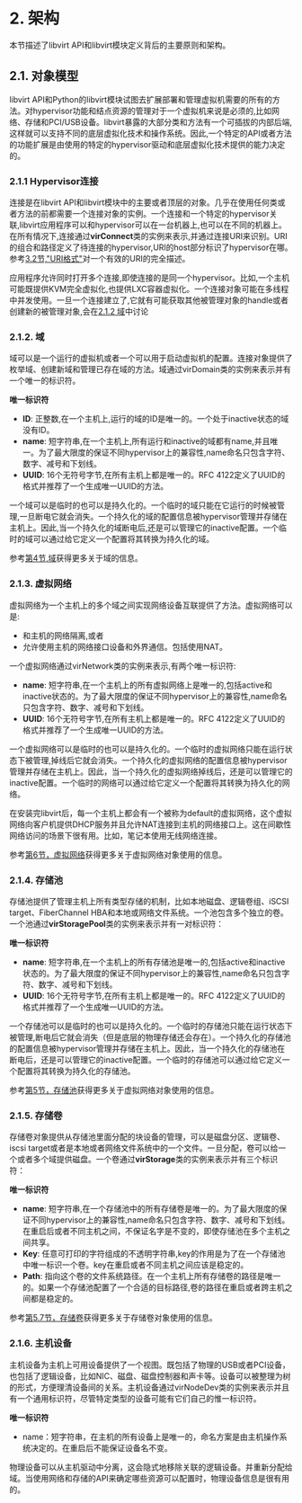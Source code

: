 # 2. 架构
本节描述了libvirt API和libvirt模块定义背后的主要原则和架构。
  
## 2.1. 对象模型
libvirt API和Python的libvirt模块试图去扩展部署和管理虚拟机需要的所有的方法。对hypervisor功能和结点资源的管理对于一个虚拟机来说是必须的,比如网络、存储和PCI/USB设备。libvirt暴露的大部分类和方法有一个可插拔的内部后端, 这样就可以支持不同的底层虚拟化技术和操作系统。因此,一个特定的API或者方法的功能扩展是由使用的特定的hypervisor驱动和底层虚拟化技术提供的能力决定的。  

### 2.1.1 Hypervisor连接
连接是在libvirt API和libvirt模块中的主要或者顶层的对象。几乎在使用任何类或者方法的前都需要一个连接对象的实例。一个连接和一个特定的hypervisor关联,libvirt应用程序可以和hypervisor可以在一台机器上,也可以在不同的机器上。在所有情况下,连接通过**virConnect**类的实例来表示,并通过连接URI来识别。URI的组合和路径定义了待连接的hypervisor,URI的host部分标识了hypervisor在哪。参考[3.2节,"URI格式"](content/ch3/3_2.md)对一个有效的URI的完全描述。  

应用程序允许同时打开多个连接,即使连接的是同一个hypervisor。比如,一个主机可能既提供KVM完全虚拟化,也提供LXC容器虚拟化。一个连接对象可能在多线程中并发使用。一旦一个连接建立了,它就有可能获取其他被管理对象的handle或者创建新的被管理对象,会在[2.1.2 域](2_1_2.md)中讨论  

### 2.1.2. 域
域可以是一个运行的虚拟机或者一个可以用于启动虚拟机的配置。连接对象提供了枚举域、创建新域和管理已存在域的方法。域通过virDomain类的实例来表示并有一个唯一的标识符。  

**唯一标识符**    

- **ID**: 正整数,在一个主机上,运行的域的ID是唯一的。一个处于inactive状态的域没有ID。  
- **name**: 短字符串,在一个主机上,所有运行和inactive的域都有name,并且唯一。为了最大限度的保证不同hypervisor上的兼容性,name命名只包含字符、数字、减号和下划线。  
- **UUID**: 16个无符号字节,在所有主机上都是唯一的。RFC 4122定义了UUID的格式并推荐了一个生成唯一UUID的方法。  

一个域可以是临时的也可以是持久化的。一个临时的域只能在它运行的时候被管理,一旦断电它就会消失。一个持久化的域的配置信息被hypervisor管理并存储在主机上。因此,当一个持久化的域断电后,还是可以管理它的inactive配置。一个临时的域可以通过给它定义一个配置将其转换为持久化的域。  

参考[第4节,域]()获得更多关于域的信息。

### 2.1.3. 虚拟网络
虚拟网络为一个主机上的多个域之间实现网络设备互联提供了方法。虚拟网络可以是:  

- 和主机的网络隔离,或者  
- 允许使用主机的网络接口设备和外界通信。包括使用NAT。  

一个虚拟网络通过virNetwork类的实例来表示,有两个唯一标识符:  

- **name**: 短字符串,在一个主机上的所有虚拟网络上是唯一的,包括active和inactive状态的。为了最大限度的保证不同hypervisor上的兼容性,name命名只包含字符、数字、减号和下划线。  
- **UUID**: 16个无符号字节,在所有主机上都是唯一的。RFC 4122定义了UUID的格式并推荐了一个生成唯一UUID的方法。  

一个虚拟网络可以是临时的也可以是持久化的。一个临时的虚拟网络只能在运行状态下被管理,掉线后它就会消失。一个持久化的虚拟网络的配置信息被hypervisor管理并存储在主机上。因此，当一个持久化的虚拟网络掉线后，还是可以管理它的inactive配置。一个临时的网络可以通过给它定义一个配置将其转换为持久化的网络。  

在安装完libvirt后，每一个主机上都会有一个被称为default的虚拟网络，这个虚拟网络向客户机提供DHCP服务并且允许NAT连接到主机的网络接口上。这在间歇性网络访问的场景下很有用。比如，笔记本使用无线网络连接。  

参考[第6节，虚拟网络]()获得更多关于虚拟网络对象使用的信息。

### 2.1.4. 存储池
存储池提供了管理主机上所有类型存储的机制，比如本地磁盘、逻辑卷组、iSCSI target、FiberChannel HBA和本地或网络文件系统。一个池包含多个独立的卷。一个池通过**virStoragePool**类的实例来表示并有一对标识符：  

**唯一标识符**    

- **name**: 短字符串,在一个主机上的所有存储池是唯一的,包括active和inactive状态的。为了最大限度的保证不同hypervisor上的兼容性,name命名只包含字符、数字、减号和下划线。  
- **UUID**: 16个无符号字节,在所有主机上都是唯一的。RFC 4122定义了UUID的格式并推荐了一个生成唯一UUID的方法。   

一个存储池可以是临时的也可以是持久化的。一个临时的存储池只能在运行状态下被管理,断电后它就会消失（但是底层的物理存储还会存在）。一个持久化的存储池的配置信息被hypervisor管理并存储在主机上。因此，当一个持久化的存储池在断电后，还是可以管理它的inactive配置。一个临时的存储池可以通过给它定义一个配置将其转换为持久化的存储池。   

参考[第5节，存储池]()获得更多关于虚拟网络对象使用的信息。 

### 2.1.5. 存储卷
存储卷对象提供从存储池里面分配的块设备的管理，可以是磁盘分区、逻辑卷、iscsi target或者是本地或者网络文件系统中的一个文件。一旦分配，卷可以给一个或者多个域提供磁盘。一个卷通过**virStorage**类的实例来表示并有三个标识符：

**唯一标识符**    

- **name**: 短字符串,在一个存储池中的所有存储卷是唯一的。为了最大限度的保证不同hypervisor上的兼容性,name命名只包含字符、数字、减号和下划线。在重启后或者不同主机之间，不保证名字是不变的，即使存储池在多个主机之间共享。    
- **Key**: 任意可打印的字符组成的不透明字符串,key的作用是为了在一个存储池中唯一标识一个卷。key在重启或者不同主机之间应该是稳定的。
- **Path**: 指向这个卷的文件系统路径。在一个主机上所有存储卷的路径是唯一的。如果一个存储池配置了一个合适的目标路径,卷的路径在重启或者跨主机之间都是稳定的。  
   
参考[第5.7节，存储卷]()获得更多关于存储卷对象使用的信息。    

### 2.1.6. 主机设备
主机设备为主机上可用设备提供了一个视图。既包括了物理的USB或者PCI设备，也包括了逻辑设备，比如NIC、磁盘、磁盘控制器和声卡等。设备可以被整理为树的形式，方便理清设备间的关系。主机设备通过virNodeDev类的实例来表示并且有一个通用标识符，尽管特定类型的设备可能有它们自己的惟一标识符。

**唯一标识符**    

- name：短字符串，在主机的所有设备上是唯一的，命名方案是由主机操作系统决定的。在重启后不能保证设备名不变。    

物理设备可以从主机驱动中分离，这会隐式地移除关联的逻辑设备。并重新分配给域。当使用网络和存储的API来确定哪些资源可以配置时，物理设备信息是很有用的。

